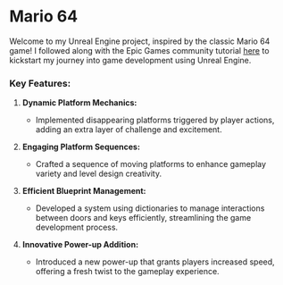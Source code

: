 # Mario 64

Welcome to my Unreal Engine project, inspired by the classic Mario 64 game! I followed along with the Epic Games community tutorial [here](https://dev.epicgames.com/community/learning/courses/kna/hour-of-code-unreal-engine-build-your-first-3d-game/0b8a/hour-of-code-unreal-engine-create-your-first-3d-game) to kickstart my journey into game development using Unreal Engine.

### Key Features:

1. **Dynamic Platform Mechanics:**
    - Implemented disappearing platforms triggered by player actions, adding an extra layer of challenge and excitement.

2. **Engaging Platform Sequences:**
    - Crafted a sequence of moving platforms to enhance gameplay variety and level design creativity.

3. **Efficient Blueprint Management:**
    - Developed a system using dictionaries to manage interactions between doors and keys efficiently, streamlining the game development process.

4. **Innovative Power-up Addition:**
    - Introduced a new power-up that grants players increased speed, offering a fresh twist to the gameplay experience.
